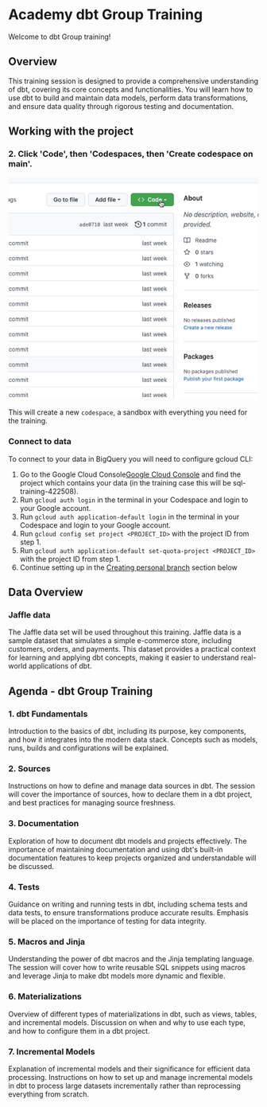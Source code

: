 # Academy dbt Group Training
Welcome to dbt Group training! 

## Overview
This training session is designed to provide a comprehensive understanding 
of dbt, covering its core concepts and functionalities. You will 
learn how to use dbt to build and maintain data models, perform data 
transformations, and ensure data quality through rigorous testing and documentation.

## Working with the project

### 2. Click 'Code', then 'Codespaces, then 'Create codespace on main'.

![Create codespace on main](images/open-codespace.gif)

This will create a new `codespace`, a sandbox with everything you need for the training. 

### Connect to data
To connect to your data in BigQuery you will need to configure gcloud CLI:
1. Go to the Google Cloud Console[Google Cloud Console](https://console.cloud.google.com/) and find the project which contains your data (in the training case this will be sql-training-422508).
2. Run `gcloud auth login` in the terminal in your Codespace and login to your Google account.
3. Run `gcloud auth application-default login` in the terminal in your Codespace and login to your Google account.
4. Run `gcloud config set project <PROJECT_ID>` with the project ID from step 1.
5. Run `gcloud auth application-default set-quota-project <PROJECT_ID>` with the project ID from step 1.
6. Continue setting up in the [Creating personal branch](#creating-personal-branch) section below

## Data Overview

### Jaffle data
The Jaffle data set will be used throughout this training. Jaffle data is a 
sample dataset that simulates a simple e-commerce store, including customers, 
orders, and payments. This dataset provides a practical context for learning 
and applying dbt concepts, making it easier to understand real-world applications of dbt.

## Agenda - dbt Group Training

### 1. dbt Fundamentals
Introduction to the basics of dbt, including its purpose, key components, and 
how it integrates into the modern data stack. Concepts such as models, runs, builds and 
configurations will be explained.

### 2. Sources
Instructions on how to define and manage data sources in dbt. The session will 
cover the importance of sources, how to declare them in a dbt project, and best 
practices for managing source freshness.

### 3. Documentation
Exploration of how to document dbt models and projects effectively. The 
importance of maintaining documentation and using dbt's built-in documentation 
features to keep projects organized and understandable will be discussed.

### 4. Tests
Guidance on writing and running tests in dbt, including schema tests and data tests, 
to ensure transformations produce accurate results. Emphasis will be placed on the 
importance of testing for data integrity.

### 5. Macros and Jinja
Understanding the power of dbt macros and the Jinja templating language. The 
session will cover how to write reusable SQL snippets using macros and leverage 
Jinja to make dbt models more dynamic and flexible.

### 6. Materializations
Overview of different types of materializations in dbt, such as views, tables, 
and incremental models. Discussion on when and why to use each type, and how to 
configure them in a dbt project.

### 7. Incremental Models
Explanation of incremental models and their significance for efficient data processing. 
Instructions on how to set up and manage incremental models in dbt to process large 
datasets incrementally rather than reprocessing everything from scratch.
